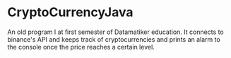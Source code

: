 # CryptoCurrencyJava
An old program I at first semester of Datamatiker education.
It connects to binance's API and keeps track of cryptocurrencies and prints an alarm to the console once the price reaches a certain level.
